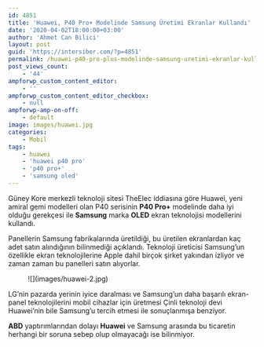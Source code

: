 ```yaml
---
id: 4851
title: 'Huawei, P40 Pro+ Modelinde Samsung Üretimi Ekranlar Kullandı'
date: '2020-04-02T18:00:00+03:00'
author: 'Ahmet Can Bilici'
layout: post
guid: 'https://intersiber.com/?p=4851'
permalink: /huawei-p40-pro-plus-modelinde-samsung-uretimi-ekranlar-kullandi/
post_views_count:
    - '44'
ampforwp_custom_content_editor:
    - ''
ampforwp_custom_content_editor_checkbox:
    - null
ampforwp-amp-on-off:
    - default
image: images/huawei.jpg
categories:
    - Mobil
tags:
    - huawei
    - 'huawei p40 pro'
    - 'p40 pro+'
    - 'samsung oled'
---
```


Güney Kore merkezli teknoloji sitesi TheElec iddiasına göre Huawei, yeni amiral gemi modelleri olan P40 serisinin **P40 Pro+** modelinde daha iyi olduğu gerekçesi ile **Samsung** marka **OLED** ekran teknolojisi modellerini kullandı.

Panellerin Samsung fabrikalarında üretildiği, bu üretilen ekranlardan kaç adet satın alındığının bilinmediği açıklandı. Teknoloji üreticisi Samsung’un özellikle ekran teknolojilerine Apple dahil birçok şirket yakından izliyor ve zaman zaman bu panelleri satın alıyorlar.

<figure class="wp-block-image size-full">![](images/huawei-2.jpg)</figure>LG’nin pazarda yerinin iyice daralması ve Samsung’un daha başarılı ekran-panel teknolojilerini mobil cihazlar için üretmesi Çinli teknoloji devi Huawei’nin bile Samsung’u tercih etmesi ile sonuçlanmışa benziyor.

**ABD** yaptırımlarından dolayı **Huawei** ve Samsung arasında bu ticaretin herhangi bir soruna sebep olup olmayacağı ise bilinmiyor.